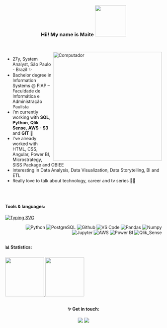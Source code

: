<div  align="center">
  
### Hii! My name is Maite <img src="https://media.giphy.com/media/pOTEhtq8Jv7voNl7mb/giphy.gif" width="100">

##
<br>

</div> 

<img src="https://raw.githubusercontent.com/MicaelliMedeiros/micaellimedeiros/master/image/computer-illustration.png" min-width="350px" max-width="350px" width="350px" align="right" alt="Computador">

- 27y, System Analyst, São Paulo - Brazil ✨
- Bachelor degree in Information Systems @ FIAP – Faculdade de Informática e Administração Paulista 
- I’m currently working with **SQL**, **Python**, **Qlik Sense**, **AWS - S3** and **GIT** 💜
- I've already worked with HTML, CSS, Angular, Power BI, Microstrategy, SISS Package and OBIEE
- Interesting in Data Analysis, Data Visualization, Data Storytelling, BI and ETL
- Really love to talk about technology, career and tv series 🍿🧚

</div>

##
<br>

#### Tools & languages:

<a href="https://git.io/typing-svg"><img src="https://readme-typing-svg.herokuapp.com?font=Fira+Code&pause=1000&color=AD8CF7&width=435&lines=Always+learning+new+things;Passionate+about+DATA+SCIENCE;Python+Developer" alt="Typing SVG" /></a>

<div align="right">
 
![Python](https://img.shields.io/badge/-Python-blueviolet?style=plastic&logo=Python)
![PostgreSQL](https://img.shields.io/badge/-PostgreSQL-blueviolet?style=plastic&logo=PostgreSQL)
![Github](https://img.shields.io/badge/-Github-blueviolet?style=plastic&logo=Github)
![VS Code](https://img.shields.io/badge/-VS%20Code-blueviolet?style=plastic&logo=visual-studio-code)
![Pandas](https://img.shields.io/badge/-Pandas-blueviolet?style=plastic&logo=Pandas)
![Numpy](https://img.shields.io/badge/-Numpy-blueviolet?style=plastic&logo=Numpy)
![Jupyter](https://img.shields.io/badge/-Jupyter-blueviolet?style=plastic&logo=Jupyter)
![AWS](https://img.shields.io/badge/-AWS-blueviolet?style=plastic&logo=Amazon-AWS)
![Power BI](https://img.shields.io/badge/-Power%20BI-blueviolet?style=plastic&logo=Power-BI)
![Qlik_Sense](https://img.shields.io/badge/QlikSense-blueviolet?style=plastic&logo=Qlik-Sense)
 
##
</div>


#### 📊  Statistics:

<a href="https://github.com/maitevitoria">
  <img height="125em" src="https://github-readme-stats.vercel.app/api?username=maitevitoria&show_icons=true&theme=material-palenight&include_commits=true"/>
</a>

<a href="https://github.com/maitevitoria">
  <img height="125em" src="https://github-readme-stats.vercel.app/api/top-langs/?username=maitevitoria&layout=compact&langs_count=8&theme=material-palenight"/>
</a>


##

<div align="center">

#### ✨ Get in touch:

<a align="middle" href="https://www.linkedin.com/in/maitevalves/" target="_blank"><img src="https://img.shields.io/badge/-LinkedIn-%230077B5?style=for-the-badge&logo=linkedin&logoColor=white" target="_blank"></a> 
<a align="middle" href="https://www.instagram.com/maitevitoria/" target="_blank"><img src="https://img.shields.io/badge/-Instagram-%23E4405F?style=for-the-badge&logo=instagram&logoColor=white" target="_blank"></a>

</div>


  


</div>


